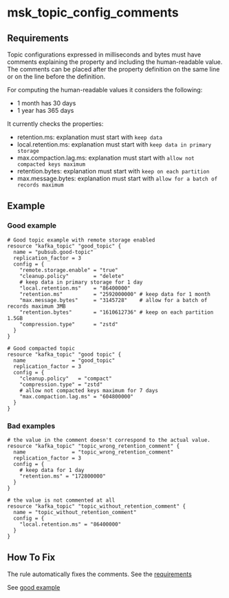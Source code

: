# msk_topic_config_comments

## Requirements

Topic configurations expressed in milliseconds and bytes must have comments explaining the property and including the human-readable value.
The comments can be placed after the property definition on the same line or on the line before the definition.

For computing the human-readable values it considers the following:
- 1 month has 30 days
- 1 year has 365 days

It currently checks the properties:
- retention.ms: explanation must start with `keep data`
- local.retention.ms: explanation must start with `keep data in primary storage`
- max.compaction.lag.ms: explanation must start with `allow not compacted keys maximum`
- retention.bytes: explanation must start with `keep on each partition`
- max.message.bytes: explanation must start with `allow for a batch of records maximum`
## Example

### Good example

```hcl
# Good topic example with remote storage enabled
resource "kafka_topic" "good_topic" {
  name = "pubsub.good-topic"
  replication_factor = 3
  config = {
    "remote.storage.enable" = "true"
    "cleanup.policy"        = "delete"
    # keep data in primary storage for 1 day
    "local.retention.ms"    = "86400000"
    "retention.ms"          = "2592000000" # keep data for 1 month
    "max.message.bytes"     = "3145728"    # allow for a batch of records maximum 3MB
    "retention.bytes"       = "1610612736" # keep on each partition 1.5GB
    "compression.type"      = "zstd"
  }
}

# Good compacted topic
resource "kafka_topic" "good topic" {
  name               = "good_topic"
  replication_factor = 3
  config = {
    "cleanup.policy"   = "compact"
    "compression.type" = "zstd"
    # allow not compacted keys maximum for 7 days
    "max.compaction.lag.ms" = "604800000"
  }
}
```

### Bad examples

```hcl
# the value in the comment doesn't correspond to the actual value.
resource "kafka_topic" "topic_wrong_retention_comment" {
  name               = "topic_wrong_retention_comment"
  replication_factor = 3
  config = {
    # keep data for 1 day
    "retention.ms" = "172800000"
  }
}

# the value is not commented at all
resource "kafka_topic" "topic_without_retention_comment" {
  name = "topic_without_retention_comment"
  config = {
    "local.retention.ms" = "86400000"
  }
}
```

## How To Fix

The rule automatically fixes the comments. See the [requirements](#requirements)

See [good example](#good-example)
